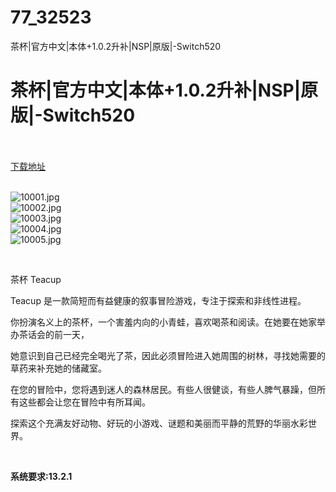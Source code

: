 # 77_32523
茶杯|官方中文|本体+1.0.2升补|NSP|原版|-Switch520
# 茶杯|官方中文|本体+1.0.2升补|NSP|原版|-Switch520
 <br/></br>
[下载地址](https://www.switch520.cc/article/32523 "下载地址")
<br/></br>

<p><img title="10001.jpg" src="https://www.switch520.cc/muke_img/2022_06_07_259968400bb85.jpg" alt="10001.jpg"><br>
<img title="10002.jpg" src="https://www.switch520.cc/muke_img/2022_06_07_4cfa2f69e3766.jpg" alt="10002.jpg"><br>
<img title="10003.jpg" src="https://www.switch520.cc/muke_img/2022_06_07_ff9ed91df9956.jpg" alt="10003.jpg"><br>
<img title="10004.jpg" src="https://www.switch520.cc/muke_img/2022_06_07_4022270f0aead.jpg" alt="10004.jpg"><br>
<img title="10005.jpg" src="https://www.switch520.cc/muke_img/2022_06_07_7ccc9442eebdc.jpg" alt="10005.jpg"></p>
<p>&nbsp;</p>
<p>茶杯 Teacup</p>
<p>Teacup 是一款简短而有益健康的叙事冒险游戏，专注于探索和非线性进程。</p>
<p>你扮演名义上的茶杯，一个害羞内向的小青蛙，喜欢喝茶和阅读。在她要在她家举办茶话会的前一天，</p>
<p>她意识到自己已经完全喝光了茶，因此必须冒险进入她周围的树林，寻找她需要的草药来补充她的储藏室。</p>
<p>在您的冒险中，您将遇到迷人的森林居民。有些人很健谈，有些人脾气暴躁，但所有这些都会让您在冒险中有所耳闻。</p>
<p>探索这个充满友好动物、好玩的小游戏、谜题和美丽而平静的荒野的华丽水彩世界。</p>
<p>&nbsp;</p>
<p><strong>系统要求:13.2.1</strong></p>



